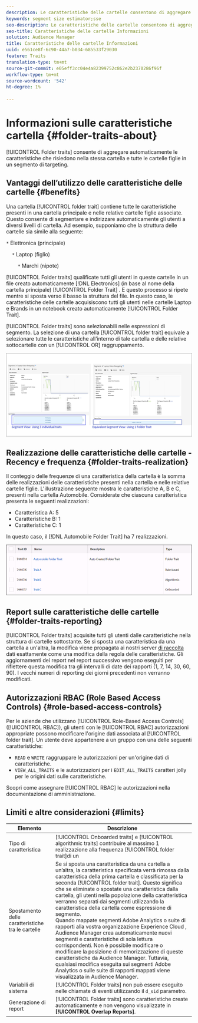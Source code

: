 ```yaml
---
description: Le caratteristiche delle cartelle consentono di aggregare automaticamente le caratteristiche che risiedono nella stessa cartella e tutte le cartelle figlie in un segmento di targeting.
keywords: segment size estimator;sse
seo-description: Le caratteristiche delle cartelle consentono di aggregare automaticamente le caratteristiche che risiedono nella stessa cartella e tutte le cartelle figlie in un segmento di targeting.
seo-title: Caratteristiche delle cartelle Informazioni
solution: Audience Manager
title: Caratteristiche delle cartelle Informazioni
uuid: e561ce8f-6c90-44a7-b034-685533f29030
feature: Traits
translation-type: tm+mt
source-git-commit: e05eff3cc04e4a82399752c862e2b2370286f96f
workflow-type: tm+mt
source-wordcount: '542'
ht-degree: 1%

---
```



# Informazioni sulle caratteristiche cartella {#folder-traits-about}

[!UICONTROL Folder traits] consente di aggregare automaticamente le caratteristiche che risiedono nella stessa cartella e tutte le cartelle figlie in un segmento di targeting.

## Vantaggi dell’utilizzo delle caratteristiche delle cartelle {#benefits}

Una cartella [!UICONTROL folder trait] contiene tutte le caratteristiche presenti in una cartella principale e nelle relative cartelle figlie associate. Questo consente di segmentare e indirizzare automaticamente gli utenti a diversi livelli di cartella. Ad esempio, supponiamo che la struttura delle cartelle sia simile alla seguente:

`*` Elettronica (principale)

    `*` Laptop (figlio)

        `*` Marchi (nipote)

[!UICONTROL Folder traits] qualificate tutti gli utenti in queste cartelle in un file creato automaticamente [!DNL Electronics] (in base al nome della cartella principale) [!UICONTROL Folder Trait] . E questo processo si ripete mentre si sposta verso il basso la struttura del file. In questo caso, le caratteristiche delle cartelle acquisiscono tutti gli utenti nelle cartelle Laptop e Brands in un notebook creato automaticamente [!UICONTROL Folder Trait].

[!UICONTROL Folder traits] sono selezionabili nelle espressioni di segmento. La selezione di una cartella [!UICONTROL folder trait] equivale a selezionare tutte le caratteristiche all’interno di tale cartella e delle relative sottocartelle con un [!UICONTROL OR] raggruppamento.

![](assets/folder-traits-compare-border.jpg)

## Realizzazione delle caratteristiche delle cartelle - Recency e frequenza {#folder-traits-realization}

Il conteggio delle frequenze di una caratteristica della cartella è la somma delle realizzazioni delle caratteristiche presenti nella cartella e nelle relative cartelle figlie. L&#39;illustrazione seguente mostra le caratteristiche A, B e C, presenti nella cartella Automobile. Considerate che ciascuna caratteristica presenta le seguenti realizzazioni:

* Caratteristica A: 5
* Caratteristiche B: 1
* Caratteristiche C: 1

In questo caso, il [!DNL Automobile Folder Trait] ha 7 realizzazioni.

![](assets/folder_traits_rollup_border.png)

## Report sulle caratteristiche delle cartelle {#folder-traits-reporting}

[!UICONTROL Folder traits] acquisite tutti gli utenti dalle caratteristiche nella struttura di cartelle sottostante. Se si sposta una caratteristica da una cartella a un&#39;altra, la modifica viene propagata ai nostri server [di raccolta](../../reference/system-components/components-data-collection.md) dati esattamente come una modifica della regola delle caratteristiche. Gli aggiornamenti dei report nel report successivo vengono eseguiti per riflettere questa modifica tra gli intervalli di date dei rapporti (1, 7, 14, 30, 60, 90). I vecchi numeri di reporting dei giorni precedenti non verranno modificati.

## Autorizzazioni RBAC (Role Based Access Controls) {#role-based-access-controls}

Per le aziende che utilizzano [!UICONTROL Role-Based Access Controls] ([!UICONTROL RBAC]), gli utenti con le [!UICONTROL RBAC] autorizzazioni appropriate possono modificare l&#39;origine dati associata al [!UICONTROL folder trait]. Un utente deve appartenere a un gruppo con una delle seguenti caratteristiche:

* `READ` e `WRITE` raggruppare le autorizzazioni per un&#39;origine dati di caratteristiche.
* `VIEW_ALL_TRAITS` e le autorizzazioni per i `EDIT_ALL_TRAITS` caratteri jolly per le origini dati sulle caratteristiche.

Scopri come assegnare [!UICONTROL RBAC] le autorizzazioni nella documentazione [](../../features/administration/administration-overview.md#create-group)di amministrazione.

## Limiti e altre considerazioni {#limits}

| Elemento | Descrizione |
|---|---|
| Tipo di caratteristica | [!UICONTROL Onboarded traits] e [!UICONTROL algorithmic traits] contribuire al massimo 1 realizzazione alla frequenza [!UICONTROL folder trait]di un |
| Spostamento delle caratteristiche tra le cartelle | Se si sposta una caratteristica da una cartella a un’altra, la caratteristica specificata verrà rimossa dalla caratteristica della prima cartella e classificata per la seconda [!UICONTROL folder trait]. Questo significa che se eliminate o spostate una caratteristica dalla cartella, gli utenti nella popolazione della caratteristica verranno separati dai segmenti utilizzando la caratteristica della cartella come espressione di segmento. <br> Quando mappate segmenti Adobe  Analytics o suite di rapporti alla vostra organizzazione Experience Cloud ,  Audience Manager crea automaticamente nuovi segmenti e caratteristiche di sola lettura corrispondenti. Non è possibile modificare o modificare la posizione di memorizzazione di queste caratteristiche da  Audience Manager. Tuttavia, qualsiasi modifica eseguita sui segmenti Adobe  Analytics o sulle suite di rapporti mappati viene visualizzata in  Audience Manager. |
| Variabili di sistema | [!UICONTROL Folder traits] non può essere eseguito nelle chiamate di eventi utilizzando il `d_sid` parametro. |
| Generazione di report | [!UICONTROL Folder traits] sono caratteristiche create automaticamente e non vengono visualizzate in **[!UICONTROL Overlap Reports]**. |